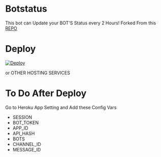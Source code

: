 # Botstatus
This bot can Update your BOT'S Status every 2 Hours! Forked From this [REPO](https://github.com/xditya/BotStatus) 

# Deploy
[![Deploy](https://www.herokucdn.com/deploy/button.svg)](https://heroku.com/deploy?template=https://github.com/Hirusha-H/BotStatus)

or OTHER HOSTING SERVICES

# To Do After Deploy
Go to Heroku App Setting and Add these Config Vars

- SESSION
- BOT_TOKEN
- APP_ID
- API_HASH
- BOTS
- CHANNEL_ID
- MESSAGE_ID
